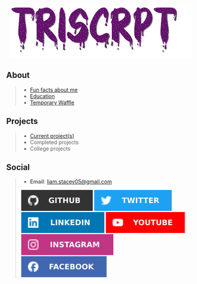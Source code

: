 <div align="center"> 
  <img src="Images/Name.gif" alt="TriScrpt">
</div>

## About
>- [Fun facts about me](Pages/Education.md)
>- [Education](Pages/FunFacts.md)
>- [Temporary Waffle](Pages/Waffle.md)

## Projects
>- [Current project(s)](https://github.com/triscrpt/Command-Line-Uno)
>- Completed projects
>- College projects

## Social
>- **Email**: [liam.stacey05@gmail.com](mailto:liam.stacey05@gmail.com)
>
>[![Github](Images/Github-badge.svg)](https://github.com/triscrpt)
>[![Twitter](Images/Twitter_badge.svg)](https://twitter.com/triscrpt)
>[![Linkedin](Images/Linkedin-badge.svg)](https://www.linkedin.com/in/liam-stacey-b5389b218/)
>[![Youtube](Images/Youtube_badge.svg)](https://www.youtube.com/@triscrpt)
>[![Instagram](Images/Instagram_badge.svg)](https://www.instagram.com/triscrpt/)
>[![Facebook](Images/Facebook_badge.svg)](https://m.facebook.com/liam.stacey.98031?eav=Afbz8Z7YjAcdq8rqRvHG4PgEVymp50oDUD5StlXZwBnWQurvXUxwyMwWPawLdWJvLag&paipv=0)
